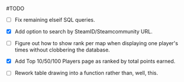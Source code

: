 #TODO

* [ ] Fix remaining elseif SQL queries.
* [x] Add option to search by SteamID/Steamcommunity URL.
* [ ] Figure out how to show rank per map when displaying one player's times without clobbering the database.
* [x] Add Top 10/50/100 Players page as ranked by total points earned.
* [ ] Rework table drawing into a function rather than, well, this.

